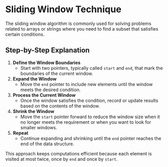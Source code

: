 # Sliding Window Technique

The sliding window algorithm is commonly used for solving problems related to arrays or strings where you need to find a subset that satisfies certain conditions.

## Step-by-Step Explanation

1. **Define the Window Boundaries**
   - Start with two pointers, typically called `start` and `end`, that mark the boundaries of the current window.
2. **Expand the Window**
   - Move the `end` pointer to include new elements until the window meets the desired condition.
3. **Process the Current Window**
   - Once the window satisfies the condition, record or update results based on the contents of the window.
4. **Shrink the Window**
   - Move the `start` pointer forward to reduce the window size when it no longer meets the requirement or when you want to look for smaller windows.
5. **Repeat**
   - Continue expanding and shrinking until the `end` pointer reaches the end of the data structure.

This approach keeps computations efficient because each element is visited at most twice, once by `end` and once by `start`.
